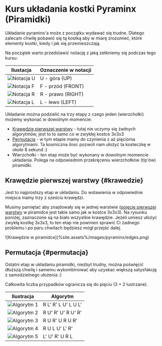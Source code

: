 <!---
title: "Pyraminx - kurs układania"    
javascripts: [prettytable.js]
-->
[up]:    %site.assets%/images/pyraminx/U.png "Pyraminx - notacja U"
[front]: %site.assets%/images/pyraminx/F.png "Pyraminx - notacja F"
[right]: %site.assets%/images/pyraminx/R.png "Pyraminx - notacja R"
[left]:  %site.assets%/images/pyraminx/L.png "Pyraminx - notacja L"

# Kurs układania kostki Pyraminx (Piramidki)

Układanie pyraminx'a może z początku wydawać się trudne. Dlatego zalecam chwilę pobawić się tą kostką aby w miarę zrozumieć, które elementy kostki, kiedy i jak się przemieszczają.

Na początek warto przedstawić notację z jaką zetkniemy się podczas tego kursu:


| Ilustacja           | Oznaczenie w notacji |
| ------------------- | -------------------- |
| ![Notacja U][up]    | U - góra (UP)        |
| ![Notacja F][front] | F - przód (FRONT)    |
| ![Notacja R][right] | R - prawo (RIGHT)    |
| ![Notacja L][left]  | L - lewo (LEFT)      |

Układanie można podzielić na trzy etapy z czego jeden (wierzchołki) możemy wykonać w dowolnym momencie:

 - [Krawędzie pierwszej warstwy](#krawedzie) - tutaj nie uczymy się żadnych algorytmów, jest to to samo co w zwykłej kostce 3x3x3
 - [Permutacja](#permutacja) - w tym etapie mamy do czynienia z aż pięcioma algorytmami. Ta kosmiczna ilosc pozwoli nam ułożyć ta kosteczkę w około 8 sekund :)
 - Wierzchołki - ten etap może być wykonany w dowolnym momencie układania. Polega na odpowiednim przekręceniu wierzchołków (tip'ów) piramidki.


## Krawędzie pierwszej warstwy {#krawedzie}

Jest to najprostszy etap w układaniu. Do wstawienia w odpowiednie miejsca mamy trzy z sześciu krawędzi.

Musimy pamiętać aby znajdowały się w jednej warstwie ([pojęcie pierwszej warstwy](%route.basics%) w piramidce jest takie samo jak w kostce 3x3x3). Na rysunku poniżej, zaznaczone są na biało wszystkie krawędzie. Jeżeli umiesz ułożyć zwykłą kostkę 3x3x3, to ten etap nie powinien sprawić Ci żadnego problemu i po paru chwilach będziesz mógł przejść dalej.

<p markdown=1 class="centered">
![Krawędzie w piramidce](%site.assets%/images/pyraminx/edges.png)
</p>

## Permutacja {#permutacja}

Ostatni etap w układaniu piramidki, niezbyt trudny, można poświęcić dłuższą chwilę i samemu wykombinować aby uzyskać większą satysfakcję z samodzielnego ułożenia :)

Całkowita liczba przypadków ogranicza się do pięciu (3 + 2 lustrzane).

| Ilustracja                                            | Algorytm            |
| ----------------------------------------------------- | ------------------- |
| ![Algorytm 1](%site.assets%/images/pyraminx/pll1.png) | R L' R' L U' L U L' |
| ![Algorytm 2](%site.assets%/images/pyraminx/pll2.png) | R U' R' U' R U' R'  |
| ![Algorytm 3](%site.assets%/images/pyraminx/pll3.png) | R U R' U R U R'     |
| ![Algorytm 4](%site.assets%/images/pyraminx/pll4.png) | R U L U' L' R'      |
| ![Algorytm 5](%site.assets%/images/pyraminx/pll5.png) | L' U' R' U R L      |
